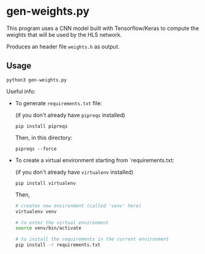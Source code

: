 # gen-weights.py

This program uses a CNN model built with Tensorflow/Keras to compute
the weights that will be used by the HLS network.

Produces an header file `weights.h` as output.


## Usage

```
python3 gen-weights.py
```


Useful info:

- To generate `requirements.txt` file:


    (if you don't already have `pipreqs` installed)
    ```
    pip install pipreqs
    ```
    Then, in this directory:
    ```
    pipreqs --force
    ```

- To create a virtual environment starting from `requirements.txt:

    (if you don't already have `virtualenv` installed)
    ```
    pip install virtualenv 
    ```
    Then,
    ```bash
    # creates new environment (called 'venv' here)
    virtualenv venv 

    # to enter the virtual environment
    source venv/bin/activate 
    
    # to install the requirements in the current environment
    pip install -r requirements.txt 
    ```

